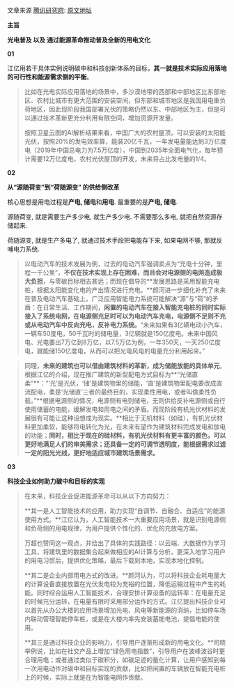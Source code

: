 文章来源 [腾讯研究院](https://www.tisi.org/): [原文地址](https://mp.weixin.qq.com/s/EEBXn_36rDhTF0e34XEJbA)

**主旨**

**光电普及 以及 通过能源革命推动普及全新的用电文化**

**01**

江亿用若干具体实例说明碳中和科技创新体系的目标，**其一就是技术实际应用落地的可行性和能源需求侧的平衡**。

> 比如在光电实际应用落地的场景中，多沙漠地带的西部和中部地区比东部地区、农村比城市有更大范围的安装空间，但东部和城市地区是我国用电重负荷地区，因此现阶段我国部署光伏的策略仍然以东、中部地区为主，但是可以通过技术革新更充分利用有限空间，增加资源开发量。
>
> 按照卫星云图的AI解析结果来看，中国广大的农村屋顶，可以安装的太阳能光伏，按照20%的发电效率算，能装20亿千瓦，一年发电量能达到3万亿度电（2019年中国总电力为7.5万亿度），中国到2035年全面电气化，每年预计需要12万亿度电，农村光伏屋顶的开发，未来将占比发电量的1/4。

**02**

**从“源随荷变”到“荷随源变” 的供给侧改革**

核心思想是用电过程是**产电, 储电**和**用电**. 最重要的是**产电, 储电**. 

源随荷变, 就是需要生产多少电, 就生产多少电. 不需要那么多电, 就把自然资源存储起来. 

荷随源变, 就是生产多电了, 就通过技术手段把电能存下来, 如果电网不够, 那就反哺电力系统.

> 以电动汽车的技术发展为例，过去的电动汽车强调卖点为“充电十分钟，里程一千公里”，**不仅在技术实现上存在困难，而且会对电源侧的电网造成极大负担**，与零碳目标相去甚远；而现在倡导的**发展思路是采用智能充电桩，根据太阳能变化电的产出情况进行充电。**颜河进一步细化补充了未来在普及电动汽车基础上，广泛应用智能电力系统可能解决“源”与“荷”的矛盾：在日常生活、工作期间，**闲置的电动汽车在接入智能充电桩的同时实际接入了系统电网，在电源侧充足时可以为电动汽车充电，电源侧不足则不充或从电动汽车中反向充电，反补电力系统。**“未来如果有3亿辆电动小汽车，一辆车50度电，50千瓦时的储电量，3亿辆就是150亿度电。未来中国风电、光电要出7万亿到8万亿，以7.5万亿为例，一年350天，一天250亿度电，就能储150亿度电，从而可以把光电风电的电量充分利用起来。”

> 同理，**未来的建筑也可以借由建筑材料的革新，成为储能放能的具体单元**。根据江亿的介绍，现在推广建筑的新型配电方式目标为**“光储直柔”**：“‘光’是光伏，‘储’是建筑物里的储能，‘直’是建筑物里配电要改成直流配电，柔是‘光储直’三者的最终目的，实现柔性用电，或者叫做柔性负载。”**根据电源侧的情况，电源侧有电则储电，无则供给反补电源侧或自行使用储蓄的电能，缓解发电和用电之间的矛盾。而现阶段有机光伏材料的发展很有可能让这种设想成为现实。**相比于无机材料（如硅），有机光伏材料更加柔软，能够将电转化为光，在未来有望作为建筑材料完成发电和放电的功能；**同时，相比于现在的硅材料，有机光伏材料有更丰富的颜色，可以更好地满足人们的审美需求；还具备一定的可调节透明度，能根据需求过滤一定的阳光光线，更好地适应城市建筑场景需求。**

**03**

**科技企业如何助力碳中和目标的实现**

> 在未来，科技企业促进能源革命可以从以下方向努力：
>
> **其一是人工智能技术的应用，助力实现“自调节、自融合、自适应”的能源使用方式。**江亿认为，人工智能技术一大重要应用场景，就是识别电源侧和负荷侧的用电规律，为用户提供个性化的、优化的充放电方案。
>
> 万超也赞同这一观点，并给出了具体的实践路径：以云端、大数据作为学习工具，将建筑里的数据集合起来做相应的AI计算与分析，更深入地学习用户的用电习惯后，提供优化策略，最后下载到本地，实现本地化控制。
>
> **其二是企业内部用电方式的改进。**颜河认为，可以将科技企业耗电量大的计算设备直接放置在光伏发电较为充裕的位置，降低运输过程中产生的耗能。同时综合运用人工智能技术，合理安排计算设备的运转率：在电量充足的时候充分运转，在电量有限时采用部分运作的方式。江亿提出科技企业可以首先从办公大楼的应用场景增加光电、风电等新能源的消纳，比如停车场内联动管理智能停车桩，或是在大楼内率先安装蓄能电池，提倡电能的使用。
>
> **其三是通过科技企业的影响力，引导用户逐渐形成新的用电文化。**司晓举例说，比如在社交产品上增加“绿色用电指数”，引导用户在波峰波谷时更合理用电；或者通过类似于碳积分，如碳足迹的量化计算，让用户感知到每一次用电动作对碳中和目标实现的贡献，比如把闲置的车辆放在智能充电桩上的时候，实际上就是在为智能电网作贡献。